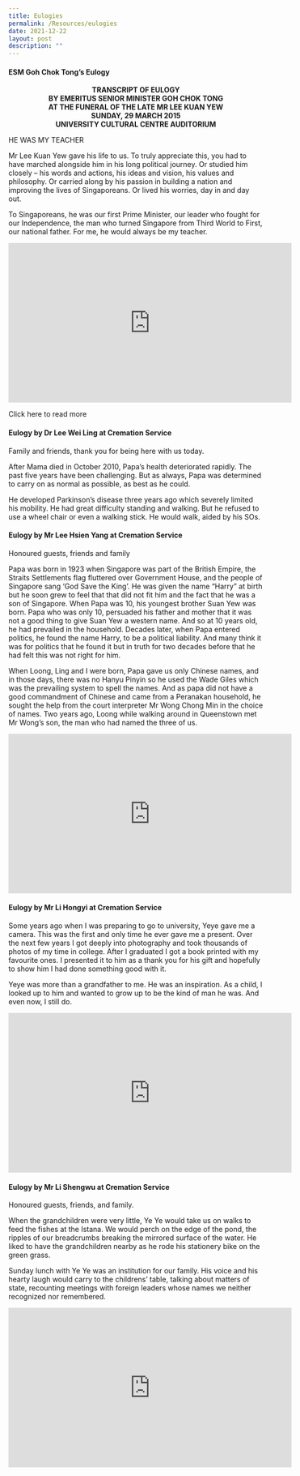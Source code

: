 ```yaml
---
title: Eulogies
permalink: /Resources/eulogies
date: 2021-12-22
layout: post
description: ""
---
```

#### ESM Goh Chok Tong’s Eulogy


<center><b> TRANSCRIPT OF EULOGY
<br>BY EMERITUS SENIOR MINISTER GOH CHOK TONG<br>AT THE FUNERAL OF THE LATE MR LEE KUAN YEW<br>SUNDAY, 29 MARCH 2015<br>UNIVERSITY CULTURAL CENTRE AUDITORIUM
	</b></center>

HE WAS MY TEACHER

Mr Lee Kuan Yew gave his life to us. To truly appreciate this, you had to have marched alongside him in his long political journey. Or studied him closely – his words and actions, his ideas and vision, his values and philosophy. Or carried along by his passion in building a nation and improving the lives of Singaporeans. Or lived his worries, day in and day out.

To Singaporeans, he was our first Prime Minister, our leader who fought for our Independence, the man who turned Singapore from Third World to First, our national father. For me, he would always be my teacher.

<iframe width="560" height="315" src="https://www.youtube.com/embed/LS4JzR4cMFM" title="YouTube video player" frameborder="0" allow="accelerometer; autoplay; clipboard-write; encrypted-media; gyroscope; picture-in-picture" allowfullscreen></iframe>

Click here to read more

#### Eulogy by Dr Lee Wei Ling at Cremation Service
Family and friends, thank you for being here with us today.

After Mama died in October 2010, Papa’s health deteriorated rapidly. The past five years have been challenging. But as always, Papa was determined to carry on as normal as possible, as best as he could.

He developed Parkinson’s disease three years ago which severely limited his mobility. He had great difficulty standing and walking. But he refused to use a wheel chair or even a walking stick. He would walk, aided by his SOs.

#### Eulogy by Mr Lee Hsien Yang at Cremation Service
Honoured guests, friends and family

Papa was born in 1923 when Singapore was part of the British Empire, the Straits Settlements flag fluttered over Government House, and the people of Singapore sang ‘God Save the King’. He was given the name “Harry” at birth but he soon grew to feel that that did not fit him and the fact that he was a son of Singapore. When Papa was 10, his youngest brother Suan Yew was born. Papa who was only 10, persuaded his father and mother that it was not a good thing to give Suan Yew a western name. And so at 10 years old, he had prevailed in the household. Decades later, when Papa entered politics, he found the name Harry, to be a political liability. And many think it was for politics that he found it but in truth for two decades before that he had felt this was not right for him.

When Loong, Ling and I were born, Papa gave us only Chinese names, and in those days, there was no Hanyu Pinyin so he used the Wade Giles which was the prevailing system to spell the names. And as papa did not have a good commandment of Chinese and came from a Peranakan household, he sought the help from the court interpreter Mr Wong Chong Min in the choice of names. Two years ago, Loong while walking around in Queenstown met Mr Wong’s son, the man who had named the three of us.

<iframe width="560" height="315" src="https://www.youtube.com/embed/z2h-NJcf4Rg" title="YouTube video player" frameborder="0" allow="accelerometer; autoplay; clipboard-write; encrypted-media; gyroscope; picture-in-picture" allowfullscreen></iframe>

#### Eulogy by Mr Li Hongyi at Cremation Service

Some years ago when I was preparing to go to university, Yeye gave me a camera. This was the first and only time he ever gave me a present. Over the next few years I got deeply into photography and took thousands of photos of my time in college. After I graduated I got a book printed with my favourite ones. I presented it to him as a thank you for his gift and hopefully to show him I had done something good with it.

Yeye was more than a grandfather to me. He was an inspiration. As a child, I looked up to him and wanted to grow up to be the kind of man he was. And even now, I still do.

<iframe width="560" height="315" src="https://www.youtube.com/embed/a_OwafESoIs" title="YouTube video player" frameborder="0" allow="accelerometer; autoplay; clipboard-write; encrypted-media; gyroscope; picture-in-picture" allowfullscreen></iframe>

#### Eulogy by Mr Li Shengwu at Cremation Service
Honoured guests, friends, and family.

When the grandchildren were very little, Ye Ye would take us on walks to feed the fishes at the Istana. We would perch on the edge of the pond, the ripples of our breadcrumbs breaking the mirrored surface of the water. He liked to have the grandchildren nearby as he rode his stationery bike on the green grass.

Sunday lunch with Ye Ye was an institution for our family. His voice and his hearty laugh would carry to the childrens’ table, talking about matters of state, recounting meetings with foreign leaders whose names we neither recognized nor remembered.

<iframe width="560" height="315" src="https://www.youtube.com/embed/CSIffjLy5E8" title="YouTube video player" frameborder="0" allow="accelerometer; autoplay; clipboard-write; encrypted-media; gyroscope; picture-in-picture" allowfullscreen></iframe>